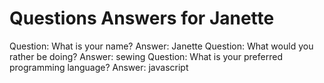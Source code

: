 Questions Answers for Janette
================
Question: What is your name?
Answer: Janette
Question: What would you rather be doing?
Answer: sewing
Question: What is your preferred programming language?
Answer: javascript
